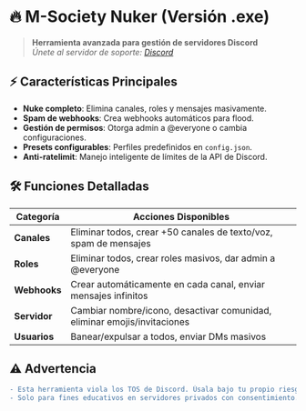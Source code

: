 # 🔥 M-Society Nuker (Versión .exe)


> **Herramienta avanzada para gestión de servidores Discord**  
> *Únete al servidor de soporte: [Discord](https://discord.gg/9QRngbrMKS)*

## ⚡ Características Principales
- **Nuke completo**: Elimina canales, roles y mensajes masivamente.
- **Spam de webhooks**: Crea webhooks automáticos para flood.
- **Gestión de permisos**: Otorga admin a @everyone o cambia configuraciones.
- **Presets configurables**: Perfiles predefinidos en `config.json`.
- **Anti-ratelimit**: Manejo inteligente de límites de la API de Discord.

## 🛠️ Funciones Detalladas
| Categoría          | Acciones Disponibles                                                                 |
|---------------------|-------------------------------------------------------------------------------------|
| **Canales**         | Eliminar todos, crear +50 canales de texto/voz, spam de mensajes                    |
| **Roles**           | Eliminar todos, crear roles masivos, dar admin a @everyone                          |
| **Webhooks**        | Crear automáticamente en cada canal, enviar mensajes infinitos                      |
| **Servidor**        | Cambiar nombre/icono, desactivar comunidad, eliminar emojis/invitaciones            |
| **Usuarios**        | Banear/expulsar a todos, enviar DMs masivos                                         |

## ⚠️ Advertencia
```diff
- Esta herramienta viola los TOS de Discord. Úsala bajo tu propio riesgo.
- Solo para fines educativos en servidores privados con consentimiento.
